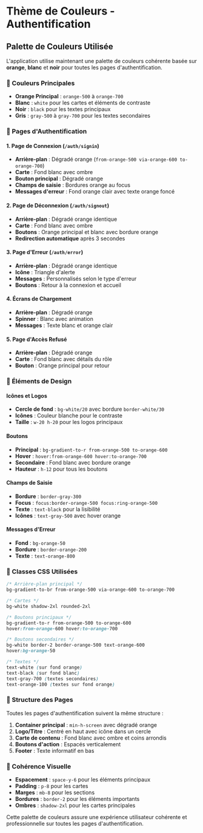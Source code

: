 # Thème de Couleurs - Authentification

## Palette de Couleurs Utilisée

L'application utilise maintenant une palette de couleurs cohérente basée sur **orange**, **blanc** et **noir** pour toutes les pages d'authentification.

### 🎨 Couleurs Principales

- **Orange Principal** : `orange-500` à `orange-700`
- **Blanc** : `white` pour les cartes et éléments de contraste
- **Noir** : `black` pour les textes principaux
- **Gris** : `gray-500` à `gray-700` pour les textes secondaires

### 📱 Pages d'Authentification

#### 1. **Page de Connexion** (`/auth/signin`)
- **Arrière-plan** : Dégradé orange (`from-orange-500 via-orange-600 to-orange-700`)
- **Carte** : Fond blanc avec ombre
- **Bouton principal** : Dégradé orange
- **Champs de saisie** : Bordures orange au focus
- **Messages d'erreur** : Fond orange clair avec texte orange foncé

#### 2. **Page de Déconnexion** (`/auth/signout`)
- **Arrière-plan** : Dégradé orange identique
- **Carte** : Fond blanc avec ombre
- **Boutons** : Orange principal et blanc avec bordure orange
- **Redirection automatique** après 3 secondes

#### 3. **Page d'Erreur** (`/auth/error`)
- **Arrière-plan** : Dégradé orange identique
- **Icône** : Triangle d'alerte
- **Messages** : Personnalisés selon le type d'erreur
- **Boutons** : Retour à la connexion et accueil

#### 4. **Écrans de Chargement**
- **Arrière-plan** : Dégradé orange
- **Spinner** : Blanc avec animation
- **Messages** : Texte blanc et orange clair

#### 5. **Page d'Accès Refusé**
- **Arrière-plan** : Dégradé orange
- **Carte** : Fond blanc avec détails du rôle
- **Bouton** : Orange principal pour retour

### 🎯 Éléments de Design

#### **Icônes et Logos**
- **Cercle de fond** : `bg-white/20` avec bordure `border-white/30`
- **Icônes** : Couleur blanche pour le contraste
- **Taille** : `w-20 h-20` pour les logos principaux

#### **Boutons**
- **Principal** : `bg-gradient-to-r from-orange-500 to-orange-600`
- **Hover** : `hover:from-orange-600 hover:to-orange-700`
- **Secondaire** : Fond blanc avec bordure orange
- **Hauteur** : `h-12` pour tous les boutons

#### **Champs de Saisie**
- **Bordure** : `border-gray-300`
- **Focus** : `focus:border-orange-500 focus:ring-orange-500`
- **Texte** : `text-black` pour la lisibilité
- **Icônes** : `text-gray-500` avec hover orange

#### **Messages d'Erreur**
- **Fond** : `bg-orange-50`
- **Bordure** : `border-orange-200`
- **Texte** : `text-orange-800`

### 🔧 Classes CSS Utilisées

```css
/* Arrière-plan principal */
bg-gradient-to-br from-orange-500 via-orange-600 to-orange-700

/* Cartes */
bg-white shadow-2xl rounded-2xl

/* Boutons principaux */
bg-gradient-to-r from-orange-500 to-orange-600
hover:from-orange-600 hover:to-orange-700

/* Boutons secondaires */
bg-white border-2 border-orange-500 text-orange-600
hover:bg-orange-50

/* Textes */
text-white (sur fond orange)
text-black (sur fond blanc)
text-gray-700 (textes secondaires)
text-orange-100 (textes sur fond orange)
```

### 📐 Structure des Pages

Toutes les pages d'authentification suivent la même structure :

1. **Container principal** : `min-h-screen` avec dégradé orange
2. **Logo/Titre** : Centré en haut avec icône dans un cercle
3. **Carte de contenu** : Fond blanc avec ombre et coins arrondis
4. **Boutons d'action** : Espacés verticalement
5. **Footer** : Texte informatif en bas

### 🎨 Cohérence Visuelle

- **Espacement** : `space-y-6` pour les éléments principaux
- **Padding** : `p-8` pour les cartes
- **Marges** : `mb-8` pour les sections
- **Bordures** : `border-2` pour les éléments importants
- **Ombres** : `shadow-2xl` pour les cartes principales

Cette palette de couleurs assure une expérience utilisateur cohérente et professionnelle sur toutes les pages d'authentification.
